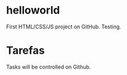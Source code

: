 # helloworld
First HTML/CSS/JS project on GitHub.
Testing.

# Tarefas
Tasks will be controlled on Github.
